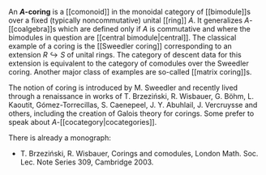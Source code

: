An __$A$-coring__ is a [[comonoid]] in the monoidal category of [[bimodule]]s over a fixed (typically noncommutative) unital [[ring]] $A$. It generalizes $A$-[[coalgebra]]s which are defined only if $A$ is commutative and where the bimodules in question are [[central bimodule|central]]. The classical example of a coring is the [[Sweedler coring]] corresponding to an extension $R\hookrightarrow S$ of unital rings. The category of descent data for this extension is equivalent to the category of comodules over the Sweedler coring. Another major class of examples are so-called [[matrix coring]]s.

The notion of coring is introduced by M. Sweedler and recently lived through a renaissance in works of T. Brzezi&#324;ski, R. Wisbauer, G. B&#246;hm, L. Kaoutit, G&#243;mez-Torrecillas, S. Caenepeel, J. Y. Abuhlail, J. Vercruysse and others, including the creation of Galois theory for corings. Some prefer to speak about $A$-[[cocategory|cocategories]].

There is already a monograph:

* T. Brzezi&#324;ski, R. Wisbauer, Corings and comodules, London Math. Soc. Lec. Note Series 309, Cambridge 2003.